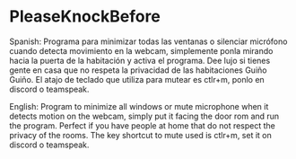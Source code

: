 # PleaseKnockBefore
Spanish:
Programa para minimizar todas las ventanas o silenciar micrófono cuando detecta movimiento en la webcam, simplemente ponla mirando hacia la puerta de la habitación y activa el programa. Dee lujo si tienes gente en casa que no respeta la privacidad de las habitaciones Guiño Guiño.
El atajo de teclado que utiliza para mutear es ctlr+m, ponlo en discord o teamspeak.


English:
Program to minimize all windows or mute microphone when it detects motion on the webcam, simply put it facing the door rom and run the program. Perfect if you have people at home that do not respect the privacy of the rooms.
The key shortcut to mute used is ctlr+m, set it on discord o teamspeak.
